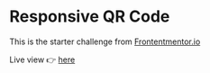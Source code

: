 # Responsive QR Code

This is the starter challenge from [Frontentmentor.io](https://frontendmentor.io)

Live view 👉 [here](https://sagar969.github.io/FEMentor_QRCode/)